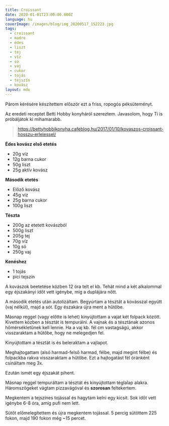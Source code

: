 ```yaml
---
title: Croissant
date: 2020-01-01T23:00:00.000Z
language: hu
coverImage: /images/blog/img_20200517_152223.jpg
tags:
  - croissant
  - madre
  - édes
  - liszt
  - tej
  - víz
  - só
  - vaj
  - cukor
  - tojás
  - tejszín
  - kovász
layout: mdx
---
```

Párom kérésére készítettem először ezt a friss, ropogós péksüteményt.

Az eredeti receptet Betti Hobby konyháról szereztem. Javasolom, hogy Ti is próbáljátok ki mihamarabb. 

> <https://bettyhobbikonyha.cafeblog.hu/2017/01/10/kovaszos-croissant-hosszu-erlelessel/>

**Édes kovász első etetés**

* 20g víz
* 12g barna cukor
* 50g liszt
* 25g aktív kovász

**Második etetés**

* Előző kovász
* 45g víz
* 25g barna cukor
* 100g liszt

**Tészta**

* 200g az etetett kovászból
* 500g liszt
* 205g tej
* 70g víz
* 10g só
* 250g vaj

**Kenéshez**

* 1 tojás
* pici tejszín

A kovászok beetetése közben 12 óra telt el kb. Tehát mind a két alkalommal egy éjszakányi időt vett igénybe, míg a duplájára nőtt.

A második etetés után autolizáltam. Begyúrtam a tésztát a kovásszal együtt (vaj nélkül), majd a sót. Egy északára újra ment a hűtőbe.

Másnap reggel (vagy előtte is lehet) kinyújtottam a vajat két folpack között. Kivettem közben a tésztát is tempurálni. A vajnak és a tésztának azonos hőmérsékletűnek kell lennie. Ha a vaj kb. fél cm vastagságú, akkor visszaraktam a hűtőbe, hogy ne melegedjen fel.

Kinyújtottam a tésztát is és beleraktam a vajlapot.

Meghajtogattam (alsó harmad-felső harmad, félbe, majd megint félbe) és folpackba rakva visszaraktam a hűtőbe. Ezt a hajtogatást fél óránként csináltam meg 3x.

Ezután ismét egy éjszakát pihent.

Másnap reggel tempuráltam a tésztát és kinyújtottam téglalap alakra. Háromszögeket vágtam pizzavágóval és **szorosan** feltekertem.

Megkentem a tejszínes tojással és hagytam kelni egy kicsit. Sok időt vett igénybe 6-8 óra, amíg pufi nem lett.

Sütőt előmelegítettem és újra megkentem tojással. 5 percig sütöttem 225 fokon, majd 190 fokon még ~15 percet.